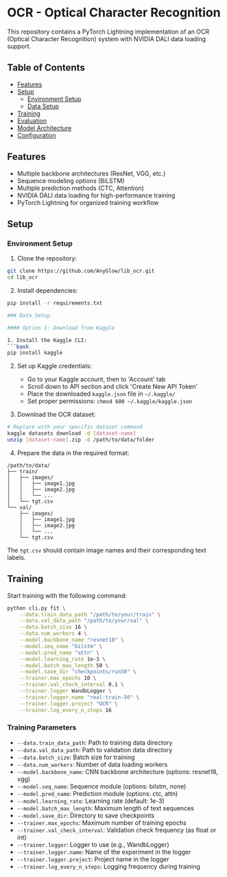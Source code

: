 # OCR - Optical Character Recognition

This repository contains a PyTorch Lightning implementation of an OCR (Optical Character Recognition) system with NVIDIA DALI data loading support.

## Table of Contents
- [Features](#features)
- [Setup](#setup)
  - [Environment Setup](#environment-setup)
  - [Data Setup](#data-setup)
- [Training](#training)
- [Evaluation](#evaluation)
- [Model Architecture](#model-architecture)
- [Configuration](#configuration)

## Features

- Multiple backbone architectures (ResNet, VGG, etc.)
- Sequence modeling options (BiLSTM)
- Multiple prediction methods (CTC, Attention)
- NVIDIA DALI data loading for high-performance training
- PyTorch Lightning for organized training workflow

## Setup

### Environment Setup

1. Clone the repository:
```bash
git clone https://github.com/AnyGlow/lib_ocr.git
cd lib_ocr
```

2. Install dependencies:
```bash
pip install -r requirements.txt

### Data Setup

#### Option 1: Download from Kaggle

1. Install the Kaggle CLI:
```bash
pip install kaggle
```

2. Set up Kaggle credentials:
   - Go to your Kaggle account, then to 'Account' tab
   - Scroll down to API section and click 'Create New API Token'
   - Place the downloaded `kaggle.json` file in `~/.kaggle/`
   - Set proper permissions: `chmod 600 ~/.kaggle/kaggle.json`

3. Download the OCR dataset:
```bash
# Replace with your specific dataset command
kaggle datasets download -d [dataset-name]
unzip [dataset-name].zip -d /path/to/data/folder
```

4. Prepare the data in the required format:
```
/path/to/data/
├── train/
│   ├── images/
│   │   ├── image1.jpg
│   │   ├── image2.jpg
│   │   └── ...
│   └── tgt.csv
└── val/
    ├── images/
    │   ├── image1.jpg
    │   ├── image2.jpg
    │   └── ...
    └── tgt.csv
```

The `tgt.csv` should contain image names and their corresponding text labels.

## Training

Start training with the following command:

```bash
python cli.py fit \
    --data.train_data_path "/path/to/your/train" \
    --data.val_data_path "/path/to/your/val" \
    --data.batch_size 16 \
    --data.num_workers 4 \
    --model.backbone_name "resnet18" \
    --model.seq_name "bilstm" \
    --model.pred_name "attn" \
    --model.learning_rate 1e-3 \
    --model.batch_max_length 50 \
    --model.save_dir "checkpoints/run50" \
    --trainer.max_epochs 10 \
    --trainer.val_check_interval 0.1 \
    --trainer.logger WandbLogger \
    --trainer.logger.name "real-train-50" \
    --trainer.logger.project "OCR" \
    --trainer.log_every_n_steps 16
```

### Training Parameters

- `--data.train_data_path`: Path to training data directory
- `--data.val_data_path`: Path to validation data directory
- `--data.batch_size`: Batch size for training
- `--data.num_workers`: Number of data loading workers
- `--model.backbone_name`: CNN backbone architecture (options: resnet18, vgg)
- `--model.seq_name`: Sequence module (options: bilstm, none)
- `--model.pred_name`: Prediction module (options: ctc, attn)
- `--model.learning_rate`: Learning rate (default: 1e-3)
- `--model.batch_max_length`: Maximum length of text sequences
- `--model.save_dir`: Directory to save checkpoints
- `--trainer.max_epochs`: Maximum number of training epochs
- `--trainer.val_check_interval`: Validation check frequency (as float or int)
- `--trainer.logger`: Logger to use (e.g., WandbLogger)
- `--trainer.logger.name`: Name of the experiment in the logger
- `--trainer.logger.project`: Project name in the logger
- `--trainer.log_every_n_steps`: Logging frequency during training